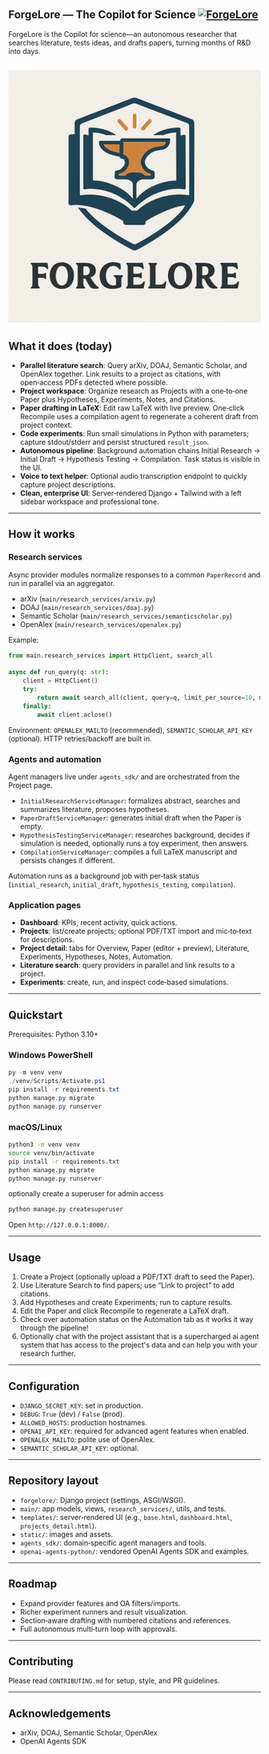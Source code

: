 ## ForgeLore — The Copilot for Science [![ForgeLore](https://img.shields.io/badge/Visit-FORGELORE.CA-blue?logo=forge&logoColor=white&style=for-the-badge)](https://forgelore.ca)

ForgeLore is the Copilot for science—an autonomous researcher that searches literature, tests ideas, and drafts papers, turning months of R&D into days.

![ForgeLore](static/images/forge_lore_logo.png)
---

## What it does (today)
- **Parallel literature search**: Query arXiv, DOAJ, Semantic Scholar, and OpenAlex together. Link results to a project as citations, with open‑access PDFs detected where possible.
- **Project workspace**: Organize research as Projects with a one‑to‑one Paper plus Hypotheses, Experiments, Notes, and Citations.
- **Paper drafting in LaTeX**: Edit raw LaTeX with live preview. One‑click Recompile uses a compilation agent to regenerate a coherent draft from project context.
- **Code experiments**: Run small simulations in Python with parameters; capture stdout/stderr and persist structured `result_json`.
- **Autonomous pipeline**: Background automation chains Initial Research → Initial Draft → Hypothesis Testing → Compilation. Task status is visible in the UI.
- **Voice to text helper**: Optional audio transcription endpoint to quickly capture project descriptions.
- **Clean, enterprise UI**: Server‑rendered Django + Tailwind with a left sidebar workspace and professional tone.

---

## How it works

### Research services
Async provider modules normalize responses to a common `PaperRecord` and run in parallel via an aggregator.

- arXiv (`main/research_services/arxiv.py`)
- DOAJ (`main/research_services/doaj.py`)
- Semantic Scholar (`main/research_services/semanticscholar.py`)
- OpenAlex (`main/research_services/openalex.py`)

Example:
```python
from main.research_services import HttpClient, search_all

async def run_query(q: str):
    client = HttpClient()
    try:
        return await search_all(client, query=q, limit_per_source=10, mailto="you@example.com")
    finally:
        await client.aclose()
```

Environment: `OPENALEX_MAILTO` (recommended), `SEMANTIC_SCHOLAR_API_KEY` (optional). HTTP retries/backoff are built in.

### Agents and automation
Agent managers live under `agents_sdk/` and are orchestrated from the Project page.

- `InitialResearchServiceManager`: formalizes abstract, searches and summarizes literature, proposes hypotheses.
- `PaperDraftServiceManager`: generates initial draft when the Paper is empty.
- `HypothesisTestingServiceManager`: researches background, decides if simulation is needed, optionally runs a toy experiment, then answers.
- `CompilationServiceManager`: compiles a full LaTeX manuscript and persists changes if different.

Automation runs as a background job with per‑task status (`initial_research`, `initial_draft`, `hypothesis_testing`, `compilation`).

### Application pages
- **Dashboard**: KPIs, recent activity, quick actions.
- **Projects**: list/create projects; optional PDF/TXT import and mic‑to‑text for descriptions.
- **Project detail**: tabs for Overview, Paper (editor + preview), Literature, Experiments, Hypotheses, Notes, Automation.
- **Literature search**: query providers in parallel and link results to a project.
- **Experiments**: create, run, and inspect code‑based simulations.

---

## Quickstart

Prerequisites: Python 3.10+

### Windows PowerShell
```powershell
py -m venv venv
./venv/Scripts/Activate.ps1
pip install -r requirements.txt
python manage.py migrate
python manage.py runserver
```

### macOS/Linux
```bash
python3 -m venv venv
source venv/bin/activate
pip install -r requirements.txt
python manage.py migrate
python manage.py runserver
```

optionally create a superuser for admin access
```bash
python manage.py createsuperuser
```

Open `http://127.0.0.1:8000/`.

---

## Usage
1. Create a Project (optionally upload a PDF/TXT draft to seed the Paper).
2. Use Literature Search to find papers; use “Link to project” to add citations.
3. Add Hypotheses and create Experiments; run to capture results.
4. Edit the Paper and click Recompile to regenerate a LaTeX draft.
5. Check over automation status on the Automation tab as it works it way through the pipeline!
6. Optionally chat with the project assistant that is a supercharged ai agent system that has access to the project's data and can help you with your research further.

---

## Configuration
- `DJANGO_SECRET_KEY`: set in production.
- `DEBUG`: `True` (dev) / `False` (prod).
- `ALLOWED_HOSTS`: production hostnames.
- `OPENAI_API_KEY`: required for advanced agent features when enabled.
- `OPENALEX_MAILTO`: polite use of OpenAlex.
- `SEMANTIC_SCHOLAR_API_KEY`: optional.

---

## Repository layout
- `forgelore/`: Django project (settings, ASGI/WSGI).
- `main/`: app models, views, `research_services/`, utils, and tests.
- `templates/`: server‑rendered UI (e.g., `base.html`, `dashboard.html`, `projects_detail.html`).
- `static/`: images and assets.
- `agents_sdk/`: domain‑specific agent managers and tools.
- `openai-agents-python/`: vendored OpenAI Agents SDK and examples.

---

## Roadmap
- Expand provider features and OA filters/imports.
- Richer experiment runners and result visualization.
- Section‑aware drafting with numbered citations and references.
- Full autonomous multi‑turn loop with approvals.

---

## Contributing
Please read `CONTRIBUTING.md` for setup, style, and PR guidelines.

---

## Acknowledgements
- arXiv, DOAJ, Semantic Scholar, OpenAlex
- OpenAI Agents SDK


